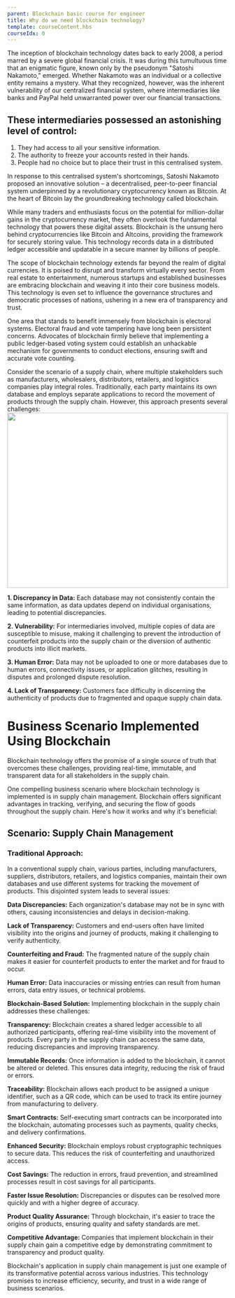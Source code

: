 ```yaml
---
parent: Blockchain basic course for engineer
title: Why do we need blockchain technology?
template: courseContent.hbs
courseIdx: 0
---
```



The inception of blockchain technology dates back to early 2008, a period marred by a severe global financial crisis. It was during this tumultuous time that an enigmatic figure, known only by the pseudonym "Satoshi Nakamoto," emerged. Whether Nakamoto was an individual or a collective entity remains a mystery. What they recognized, however, was the inherent vulnerability of our centralized financial system, where intermediaries like banks and PayPal held unwarranted power over our financial transactions.


## These intermediaries possessed an astonishing level of control:


1. They had access to all your sensitive information.
2. The authority to freeze your accounts rested in their hands.
3. People had no choice but to place their trust in this centralised system.


In response to this centralised system's shortcomings, Satoshi Nakamoto proposed an innovative solution – a decentralised, peer-to-peer financial system underpinned by a revolutionary cryptocurrency known as Bitcoin. At the heart of Bitcoin lay the groundbreaking technology called blockchain.


While many traders and enthusiasts focus on the potential for million-dollar gains in the cryptocurrency market, they often overlook the fundamental technology that powers these digital assets. Blockchain is the unsung hero behind cryptocurrencies like Bitcoin and Altcoins, providing the framework for securely storing value. This technology records data in a distributed ledger accessible and updatable in a secure manner by billions of people.


The scope of blockchain technology extends far beyond the realm of digital currencies. It is poised to disrupt and transform virtually every sector. From real estate to entertainment, numerous startups and established businesses are embracing blockchain and weaving it into their core business models. This technology is even set to influence the governance structures and democratic processes of nations, ushering in a new era of transparency and trust.


One area that stands to benefit immensely from blockchain is electoral systems. Electoral fraud and vote tampering have long been persistent concerns. Advocates of blockchain firmly believe that implementing a public ledger-based voting system could establish an unhackable mechanism for governments to conduct elections, ensuring swift and accurate vote counting.


Consider the scenario of a supply chain, where multiple stakeholders such as manufacturers, wholesalers, distributors, retailers, and logistics companies play integral roles. Traditionally, each party maintains its own database and employs separate applications to record the movement of products through the supply chain. However, this approach presents several challenges:
<img src="/img/courses/bc-basic/Blockchain-database.jpg" style="width:100%; height: 400px; align-content: center; "/>




**1. Discrepancy in Data:** Each database may not consistently contain the same information, as data updates depend on individual organisations, leading to potential discrepancies.


**2. Vulnerability:** For intermediaries involved, multiple copies of data are susceptible to misuse, making it challenging to prevent the introduction of counterfeit products into the supply chain or the diversion of authentic products into illicit markets.


**3. Human Error:** Data may not be uploaded to one or more databases due to human errors, connectivity issues, or application glitches, resulting in disputes and prolonged dispute resolution.


**4. Lack of Transparency:** Customers face difficulty in discerning the authenticity of products due to fragmented and opaque supply chain data.




# Business Scenario Implemented Using Blockchain




Blockchain technology offers the promise of a single source of truth that overcomes these challenges, providing real-time, immutable, and transparent data for all stakeholders in the supply chain.


One compelling business scenario where blockchain technology is implemented is in supply chain management. Blockchain offers significant advantages in tracking, verifying, and securing the flow of goods throughout the supply chain. Here's how it works and why it's beneficial:


## Scenario: Supply Chain Management


### Traditional Approach:
In a conventional supply chain, various parties, including manufacturers, suppliers, distributors, retailers, and logistics companies, maintain their own databases and use different systems for tracking the movement of products. This disjointed system leads to several issues:


**Data Discrepancies:** Each organization's database may not be in sync with others, causing inconsistencies and delays in decision-making.


**Lack of Transparency:** Customers and end-users often have limited visibility into the origins and journey of products, making it challenging to verify authenticity.


**Counterfeiting and Fraud:** The fragmented nature of the supply chain makes it easier for counterfeit products to enter the market and for fraud to occur.


**Human Error:** Data inaccuracies or missing entries can result from human errors, data entry issues, or technical problems.


**Blockchain-Based Solution:**
Implementing blockchain in the supply chain addresses these challenges:


**Transparency:** Blockchain creates a shared ledger accessible to all authorized participants, offering real-time visibility into the movement of products. Every party in the supply chain can access the same data, reducing discrepancies and improving transparency.


**Immutable Records:** Once information is added to the blockchain, it cannot be altered or deleted. This ensures data integrity, reducing the risk of fraud or errors.


**Traceability:** Blockchain allows each product to be assigned a unique identifier, such as a QR code, which can be used to track its entire journey from manufacturing to delivery.


**Smart Contracts:** Self-executing smart contracts can be incorporated into the blockchain, automating processes such as payments, quality checks, and delivery confirmations.


**Enhanced Security:** Blockchain employs robust cryptographic techniques to secure data. This reduces the risk of counterfeiting and unauthorized access.


**Cost Savings:** The reduction in errors, fraud prevention, and streamlined processes result in cost savings for all participants.


**Faster Issue Resolution:** Discrepancies or disputes can be resolved more quickly and with a higher degree of accuracy.


**Product Quality Assurance:** Through blockchain, it's easier to trace the origins of products, ensuring quality and safety standards are met.


**Competitive Advantage:** Companies that implement blockchain in their supply chain gain a competitive edge by demonstrating commitment to transparency and product quality.


Blockchain's application in supply chain management is just one example of its transformative potential across various industries. This technology promises to increase efficiency, security, and trust in a wide range of business scenarios.
